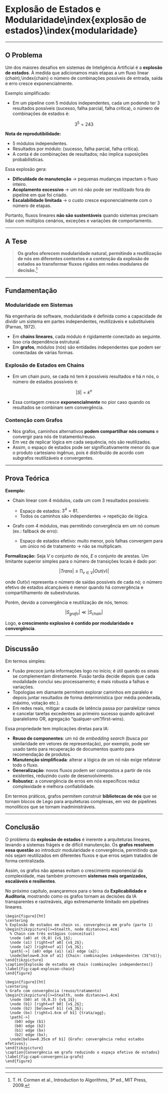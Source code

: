 # Explosão de Estados e Modularidade\index{explosão de estados}\index{modularidade}

---

## O Problema

Um dos maiores desafios em sistemas de Inteligência Artificial é a **explosão de estados**.
À medida que adicionamos mais etapas a um fluxo linear (*chain*),\index{chain} o número de combinações possíveis de entrada, saída e erro cresce exponencialmente.

Exemplo simplificado:

* Em um pipeline com 5 módulos independentes, cada um podendo ter 3 resultados possíveis (sucesso, falha parcial, falha crítica), o número de combinações de estados é:

$$
3^5 = 243
$$

**Nota de reprodutibilidade:**

- 5 módulos independentes.
- Resultados por módulo: {sucesso, falha parcial, falha crítica}.
- A conta é de combinações de resultados; não implica suposições probabilísticas.

Essa explosão gera:

* **Dificuldade de manutenção** → pequenas mudanças impactam o fluxo inteiro.
* **Acoplamento excessivo** → um nó não pode ser reutilizado fora do pipeline em que foi criado.
* **Escalabilidade limitada** → o custo cresce exponencialmente com o número de etapas.

Portanto, fluxos lineares **não são sustentáveis** quando sistemas precisam lidar com múltiplos cenários, exceções e variações de comportamento.

---

## A Tese

> **Os grafos oferecem modularidade natural, permitindo a reutilização de nós em diferentes contextos e a contenção da explosão de estados ao transformar fluxos rígidos em redes modulares de decisão.**[^1]

---

## Fundamentação

### Modularidade em Sistemas

Na engenharia de software, modularidade é definida como a capacidade de dividir um sistema em partes independentes, reutilizáveis e substituíveis (Parnas, 1972).

* Em **chains lineares**, cada módulo é rigidamente conectado ao seguinte. Isso cria dependência estrutural.
* Em **grafos**, módulos (nós) são entidades independentes que podem ser conectadas de várias formas.

### Explosão de Estados em Chains

* Em um chain puro, se cada nó tem $k$ possíveis resultados e há $n$ nós, o número de estados possíveis é:

$$
|S| = k^n
$$

* Essa contagem cresce **exponencialmente** no pior caso quando os resultados se combinam sem convergência.

### Contenção com Grafos

* Nos grafos, caminhos alternativos **podem compartilhar nós comuns** e convergir para nós de tratamento/reuso.
* Em vez de replicar lógica em cada sequência, nós são reutilizados.
* Assim, o espaço de estados pode ser significativamente menor do que o produto cartesiano ingênuo, pois é distribuído de acordo com subgrafos reutilizáveis e convergentes.

---

## Prova Teórica

**Exemplo:**

* Chain linear com 4 módulos, cada um com 3 resultados possíveis:

  * Espaço de estados: $3^4 = 81$.
  * Todos os caminhos são independentes → repetição de lógica.

* Grafo com 4 módulos, mas permitindo convergência em um nó comum (ex.: fallback de erro):

  * Espaço de estados efetivo: muito menor, pois falhas convergem para um único nó de tratamento → não se multiplicam.

**Formalização:**
Seja $V$ o conjunto de nós, $E$ o conjunto de arestas.
Um limitante superior simples para o número de transições locais é dado por:

$$
|Trans| \leq \prod_{v \in V} |Out(v)|
$$

onde $Out(v)$ representa o número de saídas possíveis de cada nó; o número efetivo de estados alcançáveis é menor quando há convergência e compartilhamento de subestruturas.

Porém, devido a convergência e reutilização de nós, temos:

$$
|S_{grafo}| \ll |S_{chain}|
$$

Logo, **o crescimento explosivo é contido por modularidade e convergência**.

---

## Discussão

Em termos simples:

- Fusão precoce junta informações logo no início; é útil quando os sinais se complementam diretamente. Fusão tardia decide depois que cada modalidade conclui seu processamento; é mais robusta a falhas e variações.
- Topologias em diamante permitem explorar caminhos em paralelo e depois juntar resultados de forma determinística (por média ponderada, máximo, votação etc.).
- Em redes reais, mitigar a cauda de latência passa por paralelizar ramos e cancelar tarefas excedentes ao primeiro sucesso quando aplicável (paralelismo OR, agregação “qualquer-um”/first-wins).

Essa propriedade tem implicações diretas para IA:

* **Reuso de componentes**: um nó de *embedding search* (busca por similaridade em vetores de representação), por exemplo, pode ser usado tanto para recuperação de documentos quanto para recomendação de produtos.
* **Manutenção simplificada**: alterar a lógica de um nó não exige refatorar todo o fluxo.
* **Generalização**: novos fluxos podem ser compostos a partir de nós existentes, reduzindo custo de desenvolvimento.
* **Robustez**: a convergência de erros em nós específicos reduz complexidade e melhora confiabilidade.

Em termos práticos, grafos permitem construir **bibliotecas de nós** que se tornam blocos de Lego para arquiteturas complexas, em vez de pipelines monolíticos que se tornam inadministráveis.

---

## Conclusão

O problema da **explosão de estados** é inerente a arquiteturas lineares, levando a sistemas frágeis e de difícil manutenção.
Os **grafos resolvem essa questão** ao introduzir modularidade e convergência, permitindo que nós sejam reutilizados em diferentes fluxos e que erros sejam tratados de forma centralizada.

Assim, os grafos não apenas evitam o crescimento exponencial da complexidade, mas também promovem **sistemas mais organizados, escaláveis e resilientes**.

No próximo capítulo, avançaremos para o tema da **Explicabilidade e Auditoria**, mostrando como os grafos tornam as decisões da IA transparentes e rastreáveis, algo extremamente limitado em pipelines lineares.

```{=latex}
\begin{figure}[ht]
\centering
% Explosão de estados em chain vs. convergência em grafo (parte 1)
\begin{tikzpicture}[>=Stealth, node distance=1.4cm]
  % Chain com três estágios (conceitual)
  \node (a0) at (0,0) {v$_1$};
  \node (a1) [right=of a0] {v$_2$};
  \node (a2) [right=of a1] {v$_3$};
  \path[->] (a0) edge (a1) (a1) edge (a2);
  \node[below=0.3cm of a1] {Chain: combinações independentes (3$^n$)};
\end{tikzpicture}
\caption{Explosão de estados em chain (combinações independentes)}
\label{fig:cap4-explosao-chain}
\end{figure}
```

```{=latex}
\begin{figure}[ht]
\centering
% Grafo com convergência (reuso/tratamento)
\begin{tikzpicture}[>=Stealth, node distance=1.4cm]
  \node (b0) at (0,0.3) {v$_1$};
  \node (b1) [right=of b0] {v$_2$};
  \node (b2) [below=of b1] {v$_3$};
  \node (bx) [right=1.6cm of b1] {trata/agg};
  \path[->]
    (b0) edge (b1)
    (b0) edge (b2)
    (b1) edge (bx)
    (b2) edge (bx);
  \node[below=0.35cm of b1] {Grafo: convergência reduz estados efetivos};
\end{tikzpicture}
\caption{Convergência em grafo reduzindo o espaço efetivo de estados}
\label{fig:cap4-convergencia-grafo}
\end{figure}
```

---

[^1]: T. H. Cormen et al., Introduction to Algorithms, 3ª ed., MIT Press, 2009.